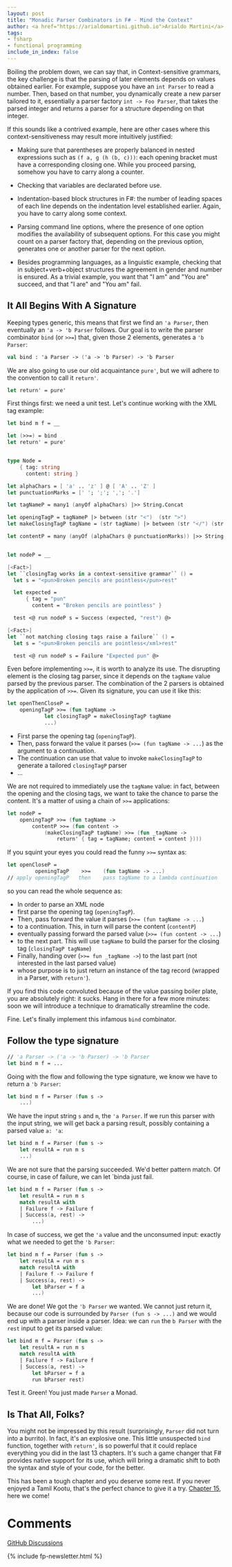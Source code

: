 ```yaml
---
layout: post
title: "Monadic Parser Combinators in F# - Mind the Context"
author: <a href="https://arialdomartini.github.io">Arialdo Martini</a>
tags:
- fsharp
- functional programming
include_in_index: false
---
```

Boiling the problem down, we can say that, in Context-sensitive
grammars, the key challenge is that the parsing of later elements
depends on values obtained earlier. For example, suppose you have an
`int Parser` to read a number. Then, based on that number, you
dynamically create a new parser tailored to it, essentially a parser
factory `int -> Foo Parser`, that takes the parsed integer and returns
a parser for a structure depending on that integer.

If this sounds like a contrived example, here are other cases where
this context-sensitiveness may result more intuitively justified:

- Making sure that parentheses are properly balanced in nested
  expressions such as `(f a, g (h (b, c)))`: each opening bracket must
  have a corresponding closing one. While you proceed parsing, somehow
  you have to carry along a counter.

- Checking that variables are declarated before use.

- Indentation-based block structures in F#: the number of leading
  spaces of each line depends on the indentation level established
  earlier. Again, you have to carry along some context.

- Parsing command line options, where the presence of one option
  modifies the availability of subsequent options. For this case you
  might count on a parser factory that, depending on the previous
  option, generates one or another parser for the next option.

- Besides programming languages, as a linguistic example, checking
  that in subject+verb+object structures the agreement in gender and
  number is ensured. As a trivial example, you want that "I am" and
  "You are" succeed, and that "I are" and "You am" fail.


## It All Begins With A Signature
Keeping types generic, this means that first we find an `'a Parser`,
then eventually an `'a -> 'b Parser` follows. Our goal is to write the
parser combinator `bind` (or `>>=`) that, given those 2 elements,
generates a `'b Parser`:

```fsharp
val bind : 'a Parser -> ('a -> 'b Parser) -> 'b Parser
```

We are also going to use our old acquaintance `pure'`, but we will
adhere to the convention to call it `return'`. 

```fsharp
let return' = pure'
```

First things first: we need a unit test. Let's continue working with
the XML tag example:

```fsharp
let bind m f = __

let (>>=) = bind
let return' = pure'


type Node =
    { tag: string
      content: string }

let alphaChars = [ 'a' .. 'z' ] @ [ 'A' .. 'Z' ]
let punctuationMarks = [' '; ';'; ','; '.']

let tagNameP = many1 (anyOf alphaChars) |>> String.Concat

let openingTagP = tagNameP |> between (str "<")  (str ">")
let makeClosingTagP tagName = (str tagName) |> between (str "</") (str ">")

let contentP = many (anyOf (alphaChars @ punctuationMarks)) |>> String.Concat


let nodeP = __

[<Fact>]
let ``closingTag works in a context-sensitive grammar`` () =
  let s = "<pun>Broken pencils are pointless</pun>rest"

  let expected =
      { tag = "pun"
        content = "Broken pencils are pointless" }

  test <@ run nodeP s = Success (expected, "rest") @>

[<Fact>]
let ``not matching closing tags raise a failure`` () =
  let s = "<pun>Broken pencils are pointless</xml>rest"

  test <@ run nodeP s = Failure "Expected pun" @>
```

Even before implementing `>>=`, it is worth to analyze its use. The
disrupting element is the closing tag parser, since it depends on the
`tagName` value parsed by the previous parser. The combination of the
2 parsers is obtained by the application of `>>=`. Given its
signature, you can use it like this:


```fsharp
let openThenCloseP = 
    openingTagP >>= (fun tagName ->
            let closingTagP = makeClosingTagP tagName
            ...)
```

* First parse the opening tag (`openingTagP`).
* Then, pass forward the value it parses (`>>= (fun tagName -> ...`)
as the argument to a continuation.
* The continuation can use that value to invoke `makeClosingTagP` to
  generate a tailored `closingTagP` parser
* ...


We are not required to immediately use the `tagName` value: in fact,
between the opening and the closing tags, we want to take the chance
to parse the content. It's a matter of using a chain of `>>=` applications:

```fsharp
let nodeP = 
    openingTagP >>= (fun tagName ->
        contentP >>= (fun content ->
            (makeClosingTagP tagName) >>= (fun _tagName ->
                return' { tag = tagName; content = content })))
```


If you squint your eyes you could read the funny `>>=` syntax as:

```fsharp
let openCloseP = 
         openingTagP    >>=    (fun tagName -> ...)
// apply openingTagP   then    pass tagName to a lambda continuation
```

so you can read the whole sequence as:

* In order to parse an XML node
* first parse the opening tag (`openingTagP`).
* Then, pass forward the value it parses (`>>= (fun tagName -> ...`)
* to a continuation. This, in turn will parse the content (`contentP`)
* eventually passing forward the parsed value (`>>= (fun content ->
  ...`)
* to the next part. This will use `tagName` to build the
  parser for the closing tag (`closingTagP tagName`)
* Finally, handing over (`>>= fun _tagName ->`) to the last part (not
  interested in the last parsed value)
* whose purpose is to just return an instance of the tag record
  (wrapped in a Parser, with `return'`).


If you find this code convoluted because of the value passing boiler
plate, you are absolutely right: it sucks. Hang in there for a few
more minutes: soon we will introduce a technique to dramatically
streamline the code.

Fine. Let's finally implement this infamous `bind` combinator.

## Follow the type signature
```fsharp
// 'a Parser -> ('a -> 'b Parser) -> 'b Parser
let bind m f = ...
```

Going with the flow and following the type signature, we know we have
to return a `'b Parser`:


```fsharp
let bind m f = Parser (fun s ->
    ...)
```

We have the input string `s` and `m`, the `'a Parser`. If we run this
parser with the input string, we will get back a parsing result,
possibly containing a parsed value `a: 'a`:

```fsharp
let bind m f = Parser (fun s ->
    let resultA = run m s
    ...)
```

We are not sure that the parsing succeeded. We'd better pattern
match. Of course, in case of failure, we can let `binda just fail.

```fsharp
let bind m f = Parser (fun s ->
    let resultA = run m s
    match resultA with
    | Failure f -> Failure f
    | Success(a, rest) ->
        ...)
```

In case of success, we get the `'a` value and the unconsumed input:
exactly what we needed to get the `'b Parser`:


```fsharp
let bind m f = Parser (fun s ->
    let resultA = run m s
    match resultA with
    | Failure f -> Failure f
    | Success(a, rest) ->
        let bParser = f a
        ...)
```

We are done! We got the `'b Parser` we wanted. We cannot just return
it, because our code is surrounded by `Parser (fun s -> ...)`  and we
would end up with a parser inside a parser. Idea: we can `run` the `b
Parser` with the `rest` input to get its parsed value:


```fsharp
let bind m f = Parser (fun s ->
    let resultA = run m s
    match resultA with
    | Failure f -> Failure f
    | Success(a, rest) ->
        let bParser = f a
        run bParser rest)
```

Test it. Green! You just made `Parser` a Monad.

## Is That All, Folks?

You might not be impressed by this result (surprisingly, `Parser` did
not turn into a burrito). In fact, it's an explosive one. This little
unsuspected `bind` function, together with `return'`, is so powerful
that it could replace everything you did in the last 13 chapters. It's
such a game changer that F# provides native support for its use, which
will bring a dramatic shift to both the syntax and style of your code,
for the better.

This has been a tough chapter and you deserve some rest. If you never
enjoyed a Tamil Kootu, that's the perfect chance to give it a
try. [Chapter 15](/monadic-parser-combinators-15), here we come!

# Comments
[GitHub Discussions](https://github.com/arialdomartini/arialdomartini.github.io/discussions/33)



{% include fp-newsletter.html %}
